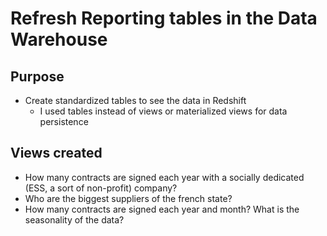 # Refresh Reporting tables in the Data Warehouse
## Purpose
- Create standardized tables to see the data in Redshift
    - I used tables instead of views or materialized views for data persistence

## Views created
* How many contracts are signed each year with a socially dedicated (ESS, a sort of non-profit) company?
* Who are the biggest suppliers of the french state?
* How many contracts are signed each year and month? What is the seasonality of the data?
